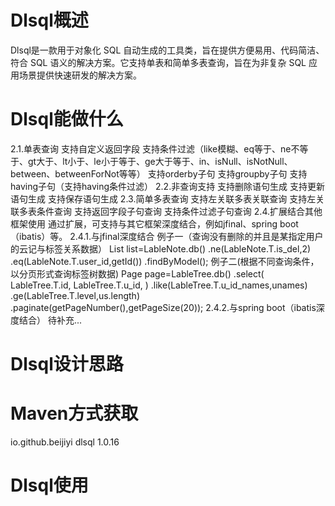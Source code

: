 
# Dlsql概述
Dlsql是一款用于对象化 SQL 自动生成的工具类，旨在提供方便易用、代码简洁、符合 SQL 语义的解决方案。它支持单表和简单多表查询，旨在为非复杂 SQL 应用场景提供快速研发的解决方案。
# Dlsql能做什么
2.1.单表查询
支持自定义返回字段
支持条件过滤（like模糊、eq等于、ne不等于、gt大于、lt小于、le小于等于、ge大于等于、in、isNull、isNotNull、between、betweenForNot等等）
支持orderby子句
支持groupby子句
支持having子句（支持having条件过滤）
2.2.非查询支持
支持删除语句生成
支持更新语句生成
支持保存语句生成
2.3.简单多表查询
支持左关联多表关联查询
支持左关联多表条件查询
支持返回字段子句查询
支持条件过滤子句查询
2.4.扩展结合其他框架使用
通过扩展，可支持与其它框架深度结合，例如jfinal、spring boot（ibatis）等。
2.4.1.与jfinal深度结合
例子一（查询没有删除的并且是某指定用户的云记与标签关系数据）
List<LableNote> list=LableNote.db()
.ne(LableNote.T.is_del,2)
.eq(LableNote.T.user_id,getId())
.findByModel();
例子二(根据不同查询条件，以分页形式查询标签树数据)
Page<LableTree> page=LableTree.db()
        .select(
                LableTree.T.id,
                LableTree.T.u_id,
        )
        .like(LableTree.T.u_id_names,unames)
        .ge(LableTree.T.level,us.length)
        .paginate(getPageNumber(),getPageSize(20));
2.4.2.与spring boot（ibatis深度结合）
待补充...
# Dlsql设计思路

# Maven方式获取
<dependency>
    <groupId>io.github.beijiyi</groupId>
    <artifactId>dlsql</artifactId>
    <version>1.0.16</version>
</dependency>

# Dlsql使用
